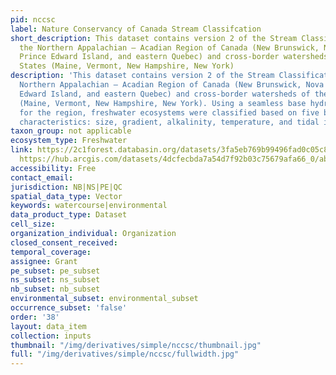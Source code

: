 ```yaml
---
pid: nccsc
label: Nature Conservancy of Canada Stream Classifcation
short_description: This dataset contains version 2 of the Stream Classification for
  the Northern Appalachian – Acadian Region of Canada (New Brunswick, Nova Scotia,
  Prince Edward Island, and eastern Quebec) and cross-border watersheds of the United
  States (Maine, Vermont, New Hampshire, New York)
description: 'This dataset contains version 2 of the Stream Classification for the
  Northern Appalachian – Acadian Region of Canada (New Brunswick, Nova Scotia, Prince
  Edward Island, and eastern Quebec) and cross-border watersheds of the United States
  (Maine, Vermont, New Hampshire, New York). Using a seamless base hydrography layer
  for the region, freshwater ecosystems were classified based on five biophysical
  characteristics: size, gradient, alkalinity, temperature, and tidal influence.'
taxon_group: not applicable
ecosystem_type: Freshwater
link: https://2c1forest.databasin.org/datasets/3fa5eb769b99496fad0c05c838c8823d/;
  https://hub.arcgis.com/datasets/4dcfecbda7a54d7f92b03c75679afa66_0/about
accessibility: Free
contact_email: 
jurisdiction: NB|NS|PE|QC
spatial_data_type: Vector
keywords: watercourse|environmental
data_product_type: Dataset
cell_size: 
organization_individual: Organization
closed_consent_received: 
temporal_coverage: 
assignee: Grant
pe_subset: pe_subset
ns_subset: ns_subset
nb_subset: nb_subset
environmental_subset: environmental_subset
occurrence_subset: 'false'
order: '38'
layout: data_item
collection: inputs
thumbnail: "/img/derivatives/simple/nccsc/thumbnail.jpg"
full: "/img/derivatives/simple/nccsc/fullwidth.jpg"
---
```

